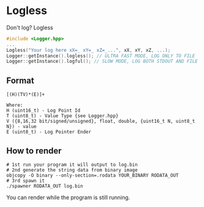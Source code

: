 # Logless

Don't log? Logless

```cpp
#include <Logger.hpp>
...
Logless("Your log here xX=_ xY=_ xZ=_...", xX, xY, xZ, ...);
Logger::getInstance().logless(); // ULTRA FAST MODE, LOG ONLY TO FILE
Logger::getInstance().logful(); // SLOW MODE, LOG BOTH STDOUT AND FILE
```

## Format
```
[(H)(TV)*(E)]+

Where:
H (uint16_t) - Log Point Id
T (uint8_t) - Value Type {see Logger.hpp}
V ({8,16,32 bit/signed/unsigned}, float, double, {uint16_t N, uint8_t N}) - value
E (uint8_t) - Log Pointer Ender
```

## How to render

```
# 1st run your program it will output to log.bin
# 2nd generate the string data from binary image
objcopy -O binary --only-section=.rodata YOUR_BINARY RODATA_OUT
# 3rd spawn it
./spawner RODATA_OUT log.bin
```
You can render while the program is still running.
